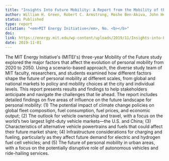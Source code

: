 ```yaml
---
title: "Insights Into Future Mobility: A Report from the Mobility of the Future Study"
author: William H. Green, Robert C. Armstrong, Moshe Ben-Akiva, John Heywood, Christopher Knittel, Sergey Paltsev, Brian Reimer, Chintan Vaishnav, Jinhua Zhao, Eytan Gross, Joanna Moody, Emil Dimanchev, Emre Gençer, Abbas Ghandi, I.-Yun Lisa Hsieh, Ian Miller, Jennifer Morris, Elizabeth Murphy, Ashley Nunes, Jimi B. Oke, Rakesh Sridhar, Dustin Weigl
status: Published
type: report
citation: "<em>MIT Energy Initiative</em>, No. <b></b>"
doi: 
link: https://energy.mit.edu/wp-content/uploads/2019/11/Insights-into-Future-Mobility.pdf
date: 2019-11-01
---
```



The MIT Energy Initiative's (MITEI's) three-year Mobility of the Future study explored the major factors that affect the evolution of personal mobility from 2020 to 2050. Using a scenario-based approach, the diverse study team of MIT faculty, researchers, and students examined how different factors shape the future of personal mobility at different scales, from global and national markets to policy and mobility choices at the city and individual levels. This report presents results and findings to help stakeholders anticipate and navigate the challenges that lie ahead. The report includes detailed findings on five areas of influence on the future landscape for personal mobility: (1) The potential impact of climate change policies on global fleet composition, fuel consumption, fuel prices, and economic output; (2) The outlook for vehicle ownership and travel, with a focus on the world’s two largest light-duty vehicle markets—the U.S. and China; (3) Characteristics of alternative vehicle powertrains and fuels that could affect their future market share; (4) Infrastructure considerations for charging and fueling, particularly as they affect future demand for electric and hydrogen fuel cell vehicles; and (5) The future of personal mobility in urban areas, with a focus on the potentially disruptive role of autonomous vehicles and ride-hailing services.

